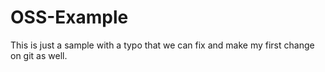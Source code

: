 # OSS-Example

This is just a sample with a typo that we can fix and make my first change on git as well.
